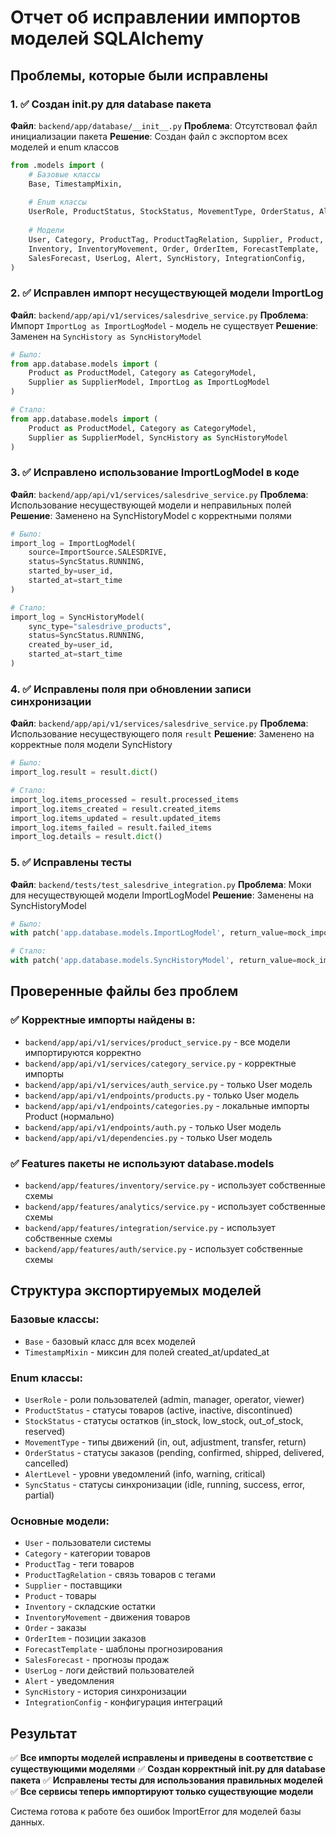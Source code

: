 # Отчет об исправлении импортов моделей SQLAlchemy

## Проблемы, которые были исправлены

### 1. ✅ Создан __init__.py для database пакета
**Файл**: `backend/app/database/__init__.py`
**Проблема**: Отсутствовал файл инициализации пакета
**Решение**: Создан файл с экспортом всех моделей и enum классов

```python
from .models import (
    # Базовые классы
    Base, TimestampMixin,
    
    # Enum классы  
    UserRole, ProductStatus, StockStatus, MovementType, OrderStatus, AlertLevel, SyncStatus,
    
    # Модели
    User, Category, ProductTag, ProductTagRelation, Supplier, Product,
    Inventory, InventoryMovement, Order, OrderItem, ForecastTemplate,
    SalesForecast, UserLog, Alert, SyncHistory, IntegrationConfig,
)
```

### 2. ✅ Исправлен импорт несуществующей модели ImportLog
**Файл**: `backend/app/api/v1/services/salesdrive_service.py`
**Проблема**: Импорт `ImportLog as ImportLogModel` - модель не существует
**Решение**: Заменен на `SyncHistory as SyncHistoryModel`

```python
# Было:
from app.database.models import (
    Product as ProductModel, Category as CategoryModel,
    Supplier as SupplierModel, ImportLog as ImportLogModel
)

# Стало:
from app.database.models import (
    Product as ProductModel, Category as CategoryModel,
    Supplier as SupplierModel, SyncHistory as SyncHistoryModel
)
```

### 3. ✅ Исправлено использование ImportLogModel в коде
**Файл**: `backend/app/api/v1/services/salesdrive_service.py`
**Проблема**: Использование несуществующей модели и неправильных полей
**Решение**: Заменено на SyncHistoryModel с корректными полями

```python
# Было:
import_log = ImportLogModel(
    source=ImportSource.SALESDRIVE,
    status=SyncStatus.RUNNING,
    started_by=user_id,
    started_at=start_time
)

# Стало:
import_log = SyncHistoryModel(
    sync_type="salesdrive_products",
    status=SyncStatus.RUNNING,
    created_by=user_id,
    started_at=start_time
)
```

### 4. ✅ Исправлены поля при обновлении записи синхронизации
**Файл**: `backend/app/api/v1/services/salesdrive_service.py`
**Проблема**: Использование несуществующего поля `result`
**Решение**: Заменено на корректные поля модели SyncHistory

```python
# Было:
import_log.result = result.dict()

# Стало:
import_log.items_processed = result.processed_items
import_log.items_created = result.created_items
import_log.items_updated = result.updated_items
import_log.items_failed = result.failed_items
import_log.details = result.dict()
```

### 5. ✅ Исправлены тесты
**Файл**: `backend/tests/test_salesdrive_integration.py`
**Проблема**: Моки для несуществующей модели ImportLogModel
**Решение**: Заменены на SyncHistoryModel

```python
# Было:
with patch('app.database.models.ImportLogModel', return_value=mock_import_log):

# Стало:
with patch('app.database.models.SyncHistoryModel', return_value=mock_import_log):
```

## Проверенные файлы без проблем

### ✅ Корректные импорты найдены в:
- `backend/app/api/v1/services/product_service.py` - все модели импортируются корректно
- `backend/app/api/v1/services/category_service.py` - корректные импорты
- `backend/app/api/v1/services/auth_service.py` - только User модель
- `backend/app/api/v1/endpoints/products.py` - только User модель
- `backend/app/api/v1/endpoints/categories.py` - локальные импорты Product (нормально)
- `backend/app/api/v1/endpoints/auth.py` - только User модель
- `backend/app/api/v1/dependencies.py` - только User модель

### ✅ Features пакеты не используют database.models
- `backend/app/features/inventory/service.py` - использует собственные схемы
- `backend/app/features/analytics/service.py` - использует собственные схемы  
- `backend/app/features/integration/service.py` - использует собственные схемы
- `backend/app/features/auth/service.py` - использует собственные схемы

## Структура экспортируемых моделей

### Базовые классы:
- `Base` - базовый класс для всех моделей
- `TimestampMixin` - миксин для полей created_at/updated_at

### Enum классы:
- `UserRole` - роли пользователей (admin, manager, operator, viewer)
- `ProductStatus` - статусы товаров (active, inactive, discontinued)
- `StockStatus` - статусы остатков (in_stock, low_stock, out_of_stock, reserved)
- `MovementType` - типы движений (in, out, adjustment, transfer, return)
- `OrderStatus` - статусы заказов (pending, confirmed, shipped, delivered, cancelled)
- `AlertLevel` - уровни уведомлений (info, warning, critical)
- `SyncStatus` - статусы синхронизации (idle, running, success, error, partial)

### Основные модели:
- `User` - пользователи системы
- `Category` - категории товаров
- `ProductTag` - теги товаров
- `ProductTagRelation` - связь товаров с тегами
- `Supplier` - поставщики
- `Product` - товары
- `Inventory` - складские остатки
- `InventoryMovement` - движения товаров
- `Order` - заказы
- `OrderItem` - позиции заказов
- `ForecastTemplate` - шаблоны прогнозирования
- `SalesForecast` - прогнозы продаж
- `UserLog` - логи действий пользователей
- `Alert` - уведомления
- `SyncHistory` - история синхронизации
- `IntegrationConfig` - конфигурация интеграций

## Результат

✅ **Все импорты моделей исправлены и приведены в соответствие с существующими моделями**
✅ **Создан корректный __init__.py для database пакета**
✅ **Исправлены тесты для использования правильных моделей**
✅ **Все сервисы теперь импортируют только существующие модели**

Система готова к работе без ошибок ImportError для моделей базы данных. 
